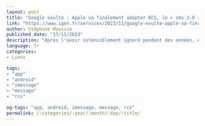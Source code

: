 ```yaml
---
layout: post
title: "Google exulte : Apple va finalement adopter RCS, le « sms 2.0 », en 2024"
link: "https://www.igen.fr/services/2023/11/google-exulte-apple-va-finalement-adopter-rcs-le-sms-20-en-2024-140493"
author: Stéphane Moussie
published_date: "17/11/2023"
description: "Après l'avoir ostensiblement ignoré pendant des années, Apple va en fin de compte prendre en charge le protocole Rich Communication Services, abrégé RCS, en 2024."
language: fr
categories:
- Liens

tags:
- "app"
- "android"
- "imessage"
- "message"
- "rcs"

og-tags: "app, android, imessage, message, rcs"
permalink: /:categories/:year/:month/:day/:title/
---
```

